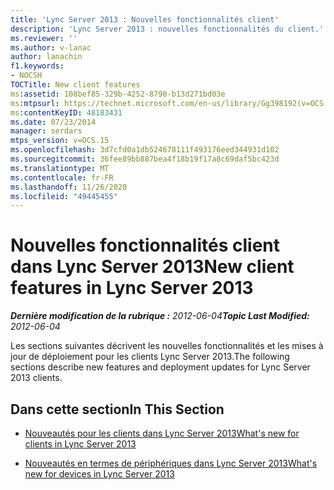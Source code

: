 ```yaml
---
title: 'Lync Server 2013 : Nouvelles fonctionnalités client'
description: 'Lync Server 2013 : nouvelles fonctionnalités du client.'
ms.reviewer: ''
ms.author: v-lanac
author: lanachin
f1.keywords:
- NOCSH
TOCTitle: New client features
ms:assetid: 108bef85-329b-4252-8790-b13d271bd03e
ms:mtpsurl: https://technet.microsoft.com/en-us/library/Gg398192(v=OCS.15)
ms:contentKeyID: 48183431
ms.date: 07/23/2014
manager: serdars
mtps_version: v=OCS.15
ms.openlocfilehash: 3d7cfd0a1db524678111f493176eed344931d102
ms.sourcegitcommit: 36fee89bb887bea4f18b19f17a8c69daf5bc423d
ms.translationtype: MT
ms.contentlocale: fr-FR
ms.lasthandoff: 11/26/2020
ms.locfileid: "49445455"
---
```

# <a name="new-client-features-in-lync-server-2013"></a><span data-ttu-id="a0ea6-103">Nouvelles fonctionnalités client dans Lync Server 2013</span><span class="sxs-lookup"><span data-stu-id="a0ea6-103">New client features in Lync Server 2013</span></span>

<div data-xmlns="http://www.w3.org/1999/xhtml">

<div class="topic" data-xmlns="http://www.w3.org/1999/xhtml" data-msxsl="urn:schemas-microsoft-com:xslt" data-cs="https://msdn.microsoft.com/">

<div data-asp="https://msdn2.microsoft.com/asp">



</div>

<div id="mainSection">

<div id="mainBody"><span data-ttu-id="a0ea6-104">

<span> </span></span><span class="sxs-lookup"><span data-stu-id="a0ea6-104">

<span> </span></span></span>

<span data-ttu-id="a0ea6-105">_**Dernière modification de la rubrique :** 2012-06-04_</span><span class="sxs-lookup"><span data-stu-id="a0ea6-105">_**Topic Last Modified:** 2012-06-04_</span></span>

<span data-ttu-id="a0ea6-106">Les sections suivantes décrivent les nouvelles fonctionnalités et les mises à jour de déploiement pour les clients Lync Server 2013.</span><span class="sxs-lookup"><span data-stu-id="a0ea6-106">The following sections describe new features and deployment updates for Lync Server 2013 clients.</span></span>

<div>

## <a name="in-this-section"></a><span data-ttu-id="a0ea6-107">Dans cette section</span><span class="sxs-lookup"><span data-stu-id="a0ea6-107">In This Section</span></span>

  - [<span data-ttu-id="a0ea6-108">Nouveautés pour les clients dans Lync Server 2013</span><span class="sxs-lookup"><span data-stu-id="a0ea6-108">What's new for clients in Lync Server 2013</span></span>](lync-server-2013-what-s-new-for-clients.md)

  - [<span data-ttu-id="a0ea6-109">Nouveautés en termes de périphériques dans Lync Server 2013</span><span class="sxs-lookup"><span data-stu-id="a0ea6-109">What's new for devices in Lync Server 2013</span></span>](lync-server-2013-what-s-new-for-devices.md)

<span data-ttu-id="a0ea6-110"></div>

</div>

<span> </span>

</div>

</div>

</span><span class="sxs-lookup"><span data-stu-id="a0ea6-110"></div>

</div>

<span> </span>

</div>

</div>

</span></span></div>

